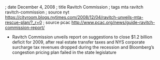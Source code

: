 ; date December 4, 2008
; title Ravitch Commission
; tags mta ravitch ravitch-commission
; source nyt https://cityroom.blogs.nytimes.com/2008/12/04/ravitch-unveils-mta-rescue-plan/?_r=0
; source pcac http://www.pcac.org/news/guide-ravitch-commission-report/

- Ravitch Commission unveils report on suggestions to close $1.2 billion deficit for 2009, after real estate transfer taxes and NYS corporate surcharge tax revenues dropped during the recession and Bloomberg’s congestion pricing plan failed in the state legislature
